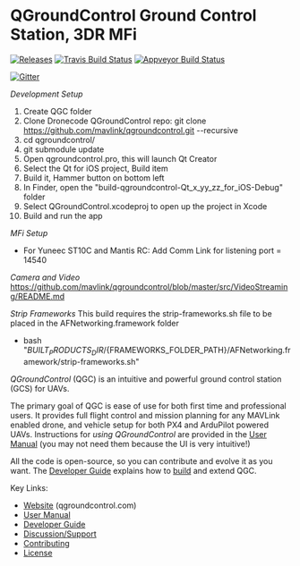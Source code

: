# QGroundControl Ground Control Station, 3DR MFi

[![Releases](https://img.shields.io/github/release/mavlink/QGroundControl.svg)](https://github.com/mavlink/QGroundControl/releases)
[![Travis Build Status](https://travis-ci.org/mavlink/qgroundcontrol.svg?branch=master)](https://travis-ci.org/mavlink/qgroundcontrol)
[![Appveyor Build Status](https://ci.appveyor.com/api/projects/status/crxcm4qayejuvh6c/branch/master?svg=true)](https://ci.appveyor.com/project/mavlink/qgroundcontrol)

[![Gitter](https://badges.gitter.im/Join%20Chat.svg)](https://gitter.im/mavlink/qgroundcontrol?utm_source=badge&utm_medium=badge&utm_campaign=pr-badge&utm_content=badge)

*Development Setup*
1. Create QGC folder
2. Clone Dronecode QGroundControl repo: git clone https://github.com/mavlink/qgroundcontrol.git --recursive
3. cd qgroundcontrol/
4. git submodule update
5. Open qgroundcontrol.pro, this will launch Qt Creator
6. Select the Qt for iOS project, Build item
7. Build it, Hammer button on bottom left
8. In Finder, open the "build-qgroundcontrol-Qt_x_yy_zz_for_iOS-Debug" folder
9. Select QGroundControl.xcodeproj to open up the project in Xcode
10. Build and run the app

*MFi Setup*
* For Yuneec ST10C and Mantis RC: Add Comm Link for listening port = 14540

*Camera and Video*
https://github.com/mavlink/qgroundcontrol/blob/master/src/VideoStreaming/README.md

*Strip Frameworks*
This build requires the strip-frameworks.sh file to be placed in the AFNetworking.framework folder
* bash "${BUILT_PRODUCTS_DIR}/${FRAMEWORKS_FOLDER_PATH}/AFNetworking.framework/strip-frameworks.sh"


*QGroundControl* (QGC) is an intuitive and powerful ground control station (GCS) for UAVs.

The primary goal of QGC is ease of use for both first time and professional users. 
It provides full flight control and mission planning for any MAVLink enabled drone, and vehicle setup for both PX4 and ArduPilot powered UAVs. Instructions for *using QGroundControl* are provided in the [User Manual](https://docs.qgroundcontrol.com/en/) (you may not need them because the UI is very intuitive!)

All the code is open-source, so you can contribute and evolve it as you want. 
The [Developer Guide](https://dev.qgroundcontrol.com/en/) explains how to [build](https://dev.qgroundcontrol.com/en/getting_started/) and extend QGC.


Key Links: 
* [Website](http://qgroundcontrol.com) (qgroundcontrol.com)
* [User Manual](https://docs.qgroundcontrol.com/en/)
* [Developer Guide](https://dev.qgroundcontrol.com/en/)
* [Discussion/Support](https://docs.qgroundcontrol.com/en/Support/Support.html)
* [Contributing](https://dev.qgroundcontrol.com/en/contribute/)
* [License](https://github.com/mavlink/qgroundcontrol/blob/master/COPYING.md)
